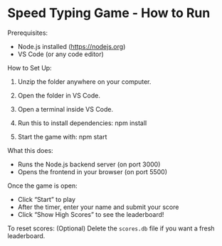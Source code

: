 # Speed Typing Game - How to Run

Prerequisites:
- Node.js installed (https://nodejs.org)
- VS Code (or any code editor)

How to Set Up:

1. Unzip the folder anywhere on your computer.
2. Open the folder in VS Code.
3. Open a terminal inside VS Code.

4. Run this to install dependencies:
   npm install

5. Start the game with:
   npm start

What this does:
- Runs the Node.js backend server (on port 3000)
- Opens the frontend in your browser (on port 5500)

Once the game is open:
- Click “Start” to play
- After the timer, enter your name and submit your score
- Click “Show High Scores” to see the leaderboard!

To reset scores:
(Optional) Delete the `scores.db` file if you want a fresh leaderboard.
